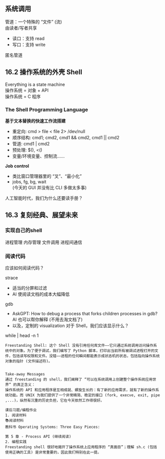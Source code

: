 
## 系统调用
管道：一个特殊的 “文件” (流)  
由读者/写者共享  
* 读口：支持 read
* 写口：支持 write

匿名管道


## 16.2 操作系统的外壳 Shell
Everything is a state machine  
操作系统 = 对象 + API  
操作系统 = C 程序

### The Shell Programming Language

**基于文本替换的快速工作流搭建**  
* 重定向: cmd > file < file 2> /dev/null  
* 顺序结构: cmd1; cmd2, cmd1 && cmd2, cmd1 || cmd2  
* 管道: cmd1 | cmd2  
* 预处理: $(), <()  
* 变量/环境变量、控制流……  

**Job control**  
* 类比窗口管理器里的 “叉”、“最小化”  
* jobs, fg, bg, wait  
(今天的 GUI 并没有比 CLI 多做太多事)


人工智能时代，我们为什么还要读手册？

## 16.3 复刻经典、展望未来
### 实现自己的shell

进程管理
内存管理
文件调用
进程间通信

### 阅读代码
应该如何阅读代码？  

strace  
* 适当的分屏和过滤
* AI 使阅读文档的成本大幅降低

gdb   
* AskGPT: How to debug a process that forks children processes in gdb?
AI 也可以帮你解释 (不用去淘文档了)
* 以及，定制的 visualization
对于 Shell，我们应该显示什么？

 while | head -n 1

```
Freestanding Shell: 这个 Shell 没有引用任何库文件——它只通过系统调用访问操作系统中的对象。为了便于调试，我们编写了 Python 脚本，打印出当前所有被调试进程打开的文件，包括读写权限和文件。没错——进程的任何瞬间都能表示成状态机的状态，包括指向操作系统对象的指针 (文件描述符)。


Take-away Messages
通过 freestanding 的 shell，我们阐释了 “可以在系统调用上创建整个操作系统应用世界” 的真正含义：
操作系统的 API 和应用程序是互相成就、螺旋生长的：有了新的应用需求，就有了新的操作系统功能。而 UNIX 为我们提供了一个非常精简、稳定的接口 (fork, execve, exit, pipe ,...)，纵然有沉重的历史负担，它在今天依然工作得很好。

课后习题/编程作业
1. 阅读材料
📚阅读材料
教科书 Operating Systems: Three Easy Pieces:

第 5 章 - Process API (继续阅读)
2. 编程实践
Freestanding shell 很好地揭开了操作系统上应用程序的 “真面目”；理解 sh.c (包括使用正确的工具) 是非常重要的，因此我们特别在此一提。

